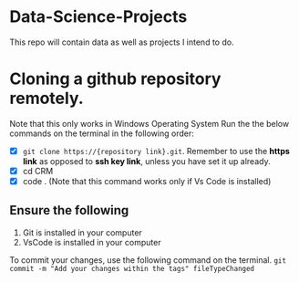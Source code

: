 # Data-Science-Projects
This repo will contain data as well as projects I intend to do.

# Cloning a github repository remotely.
Note that this only works in Windows Operating System
Run the the below commands on the terminal in the following order:
- [x] `git clone https://{repository link}.git`. Remember to use the <font color="g">**https link**</font> as opposed to <font color="g">**ssh key link**</font>, unless you have set it up already.
- [x] cd CRM
- [x] code . (Note that this command works only if Vs Code is installed)
## Ensure the following
1. Git is installed in your computer
2. VsCode is installed in your computer

To commit your changes, use the following command on the terminal.
`git commit -m "Add your changes within the tags" fileTypeChanged`

